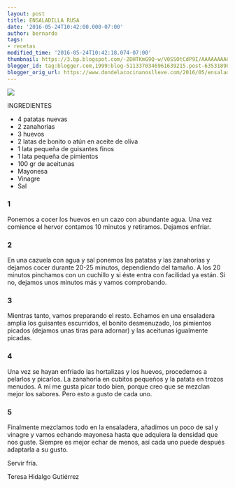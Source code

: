 ```yaml
---
layout: post
title: ENSALADILLA RUSA
date: '2016-05-24T10:42:00.000-07:00'
author: bernardo
tags:
- recetas
modified_time: '2016-05-24T10:42:18.074-07:00'
thumbnail: https://3.bp.blogspot.com/-2DHTKmG9Q-w/V0SSOtCdP9I/AAAAAAAACs0/ZpGxoueITpcQu4NBPRu1ytEqJPoNdqQQQCLcB/s400/P1260770.JPG
blogger_id: tag:blogger.com,1999:blog-5113370346961639215.post-63531898377669395
blogger_orig_url: https://www.dondelacocinanoslleve.com/2016/05/ensaladilla-rusa.html
---
```


![](https://3.bp.blogspot.com/-2DHTKmG9Q-w/V0SSOtCdP9I/AAAAAAAACs0/ZpGxoueITpcQu4NBPRu1ytEqJPoNdqQQQCLcB/s400/P1260770.JPG)

  
INGREDIENTES 
* 4 patatas nuevas
* 2 zanahorias
* 3 huevos
* 2 latas de bonito o atún en aceite de oliva
* 1 lata pequeña de guisantes finos
* 1 lata pequeña de pimientos
* 100 gr de aceitunas
* Mayonesa
* Vinagre
* Sal  

### 1

Ponemos a cocer los huevos en un cazo con abundante agua. Una vez comience el hervor contamos 10 minutos y retiramos. Dejamos enfriar.  

### 2

En una cazuela con agua y sal ponemos las patatas y las zanahorias y dejamos cocer durante 20-25 minutos, dependiendo del tamaño. A los 20 minutos pinchamos con un cuchillo y si éste entra con facilidad ya están. Si no, dejamos unos minutos más y vamos comprobando.  

### 3

Mientras tanto, vamos preparando el resto. Echamos en una ensaladera amplia los guisantes escurridos, el bonito desmenuzado, los pimientos picados (dejamos unas tiras para adornar) y las aceitunas igualmente picadas.  

### 4

Una vez se hayan enfriado las hortalizas y los huevos, procedemos a pelarlos y picarlos. La zanahoria en cubitos pequeños y la patata en trozos menudos. A mí me gusta picar todo bien, porque creo que se mezclan mejor los sabores. Pero esto a gusto de cada uno.  

### 5

Finalmente mezclamos todo en la ensaladera, añadimos un poco de sal y vinagre y vamos echando mayonesa hasta que adquiera la densidad que nos guste. Siempre es mejor echar de menos, así cada uno puede después adaptarla a su gusto.  

Servir fría.  
  
Teresa Hidalgo Gutiérrez
